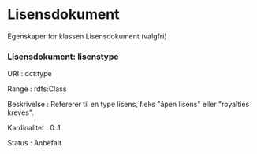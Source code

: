 # Lisensdokument

Egenskaper for klassen Lisensdokument (valgfri)

### Lisensdokument: lisenstype
URI
: dct:type

Range
: rdfs:Class

Beskrivelse
: Refererer til en type lisens, f.eks "åpen lisens" eller "royalties kreves".

Kardinalitet
: 0..1

Status
: Anbefalt
